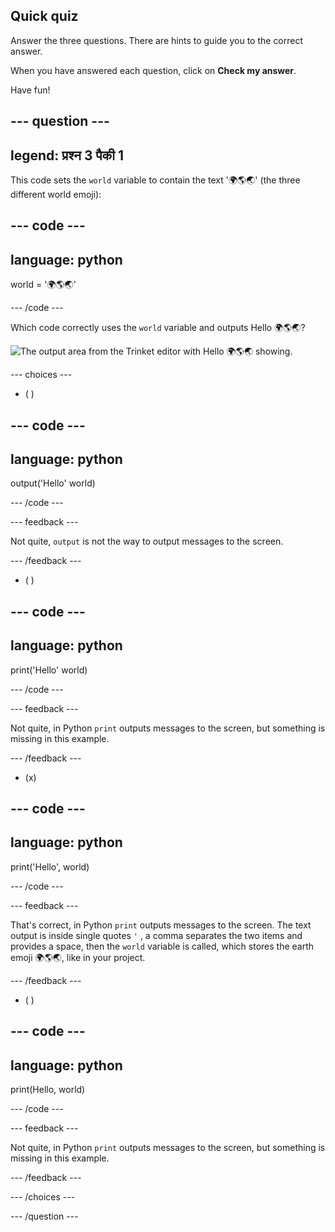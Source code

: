 ## Quick quiz

Answer the three questions. There are hints to guide you to the correct answer.

When you have answered each question, click on **Check my answer**.

Have fun!

--- question ---
---
legend: प्रश्न 3 पैकी 1
---

This code sets the `world` variable to contain the text '🌍🌎🌏' (the three different world emoji):

--- code ---
---
language: python
---

world = '🌍🌎🌏'

--- /code ---

Which code correctly uses the `world` variable and outputs Hello 🌍🌎🌏?

![The output area from the Trinket editor with Hello 🌍🌎🌏 showing.](images/quiz1.png)

--- choices ---

- ( )

--- code ---
---
language: python
---

output('Hello' world)

--- /code ---

 --- feedback ---

 Not quite, `output` is not the way to output messages to the screen.

 --- /feedback ---


- ( )

--- code ---
---
language: python
---

print('Hello' world)

--- /code ---

 --- feedback ---

 Not quite, in Python `print` outputs messages to the screen, but something is missing in this example.

 --- /feedback ---

- (x)

--- code ---
---
language: python
---

print('Hello', world)

--- /code ---

 --- feedback ---

 That's correct, in Python `print` outputs messages to the screen. The text output is inside single quotes `'` , a comma separates the two items and provides a space, then the `world` variable is called, which stores the earth emoji 🌍🌎🌏, like in your project.

 --- /feedback ---

- ( )

--- code ---
---
language: python
---

print(Hello, world)

--- /code ---

 --- feedback ---

  Not quite, in Python `print` outputs messages to the screen, but something is missing in this example.

 --- /feedback ---

--- /choices ---

--- /question ---
